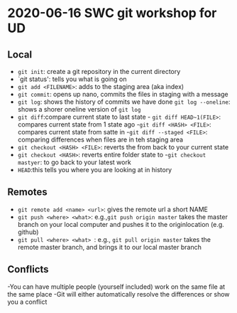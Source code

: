 # 2020-06-16 SWC git workshop for UD

## Local 

- `git init`: create a git repository in the current directory
- `git status': tells you what is going on
- `git add <FILENAME>`: adds <FILENAME> to the staging area (aka index)
- `git commit`: opens up nano, commits the files in staging with a message
- `git log`: shows the history of commits we have done
      `git log --oneline`: shows a shorer oneline version of  `git log`
- `git diff`:compare current state to last state
      - `git diff HEAD~1(FILE>`: compares current state from 1 state ago
      -`git diff <HASH> <FILE>`: compares current state from satte in <HASH>
      -`git diff --staged <FILE>`: comparing differences when files are in teh staging area
- `git checkout <HASH> <FILE>`: reverts the <FILE> from <HASH> back to your current state
- `git checkout <HASH>`: reverts entire folder state to <HASH>
      -`git checkout mastyer`: to go back to your latest work
- `HEAD`:this tells you where you are looking at in history

## Remotes

- `git remote add <name> <url>`: gives the remote url a short NAME
- `git push <where> <what>`: e.g.,`git push origin master` takes the master branch on your local computer and pushes it to the originlocation (e.g. github)
 - `git pull <where> <what> `: e.g., `git pull origin master` takes the remote master branch, and brings it to our local master branch

## Conflicts

-You can have multiple people (yourself included) work on the same file at the same place
-Git will either automatically resolve the differences or show you a conflict
